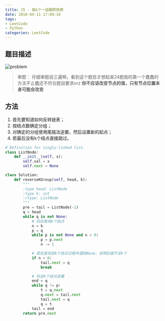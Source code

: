 ```yaml
---
title: 25 - 每k个一组翻转链表
date: 2018-04-11 17:09:34
tags:
- LeetCode
- Python
categories: LeetCode
---
```


## 题目描述
![problem](/images/25.png)

<!-- more -->

>审题：
仔细审题说三遍啊，看到这个题目才想起来24题我的第一个蠢蠢的方法不止蠢还不符合题目要求orz
**你不应该改变节点的值，只有节点位置本身可能会改变**

## 方法
1. 首先要知道如何反转链表；
2. 按结点数确定分组；
3. 对确定的分组使用尾插法逆置，然后设置新的起点；
3. 若最后没有k个结点直接跳过。
```python
# Definition for singly-linked list.
class ListNode:
    def __init__(self, x):
        self.val = x
        self.next = None

class Solution:
    def reverseKGroup(self, head, k):
        """
        :type head: ListNode
        :type k: int
        :rtype: ListNode
        """
        pre = tail = ListNode(-1)
        q = head
        while q is not None:
            # 向后查找k个结点
            n = k
            p = q
            while p is not None and n > 0:
                p = p.next
                n -= 1

            # 若在查找到k个结点过程中遇到None，说明后面不足k个
            if n > 0:
                tail.next = q
                break

            # 将这k个结点逆置
            end = q
            while q != p:
                t = q.next
                q.next = tail.next
                tail.next = q
                q = t
            tail = end
        return pre.next
```